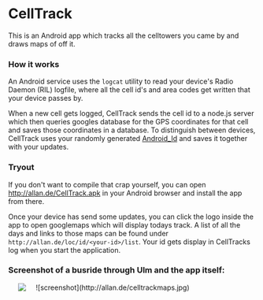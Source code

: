 
CellTrack
=========

This is an Android app which tracks all the celltowers you came by
and draws maps of off it.


### How it works

An Android service uses the `logcat` utility to read your device's Radio
Daemon (RIL) logfile, where all the cell id's and area codes get written that
your device passes by.

When a new cell gets logged, CellTrack sends the cell id to a node.js server
which then queries googles database for the GPS coordinates for that cell and
saves those coordinates in a database.  To distinguish between devices,
CellTrack uses your randomly generated
[Android_Id](http://developer.android.com/reference/android/provider/Settings.Secure.html#ANDROID_ID)
and saves it together with your updates.


### Tryout

If you don't want to compile that crap yourself, you can open http://allan.de/CellTrack.apk 
in your Android browser and install the app from there.

Once your device has send some updates, you can click the logo inside
the app to open googlemaps which will display todays track.  A list of all
the days and links to those maps can be found under
`http://allan.de/loc/id/<your-id>/list`.  Your id gets display in CellTracks
log when you start the application.


### Screenshot of a busride through Ulm and the app itself:

<div style="float:left;margin:0 20px 10px 20px" markdown="1">
   <img src="http://allan.de/celltrack.jpg">
</div>
![screenshot](http://allan.de/celltrackmaps.jpg) 
